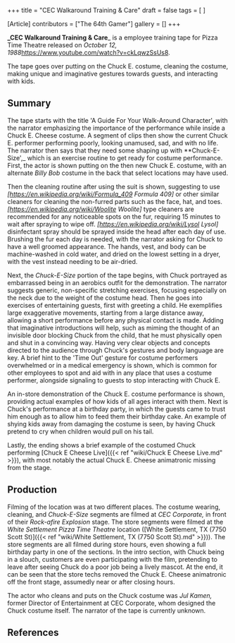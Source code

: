 +++
title = "CEC Walkaround Training & Care"
draft = false
tags = [ ]

[Article]
contributors = ["The 64th Gamer"]
gallery = []
+++

**_CEC Walkaround Training & Care**_ is a employee training tape for Pizza Time Theatre released on _October 12, 1988_<ref>https://www.youtube.com/watch?v=ckLqwzSsUs8</ref>.

The tape goes over putting on the Chuck E. costume, cleaning the costume, making unique and imaginative gestures towards guests, and interacting with kids. 

## Summary ##
The tape starts with the title 'A Guide For Your Walk-Around Character', with the narrator emphasizing the importance of the performance while inside a Chuck E. Cheese costume. A segment of clips then show the current Chuck E. performer performing poorly, looking unamused, sad, and with no life. The narrator then says that they need some shaping up with **Chuck-E-Size',_ which is an exercise routine to get ready for costume performance. First, the actor is shown putting on the then new Chuck E. costume, with an alternate _Billy Bob_ costume in the back that select locations may have used. 

Then the cleaning routine after using the suit is shown, suggesting to use _[https://en.wikipedia.org/wiki/Formula_409 Formula 409]_ or other similar cleaners for cleaning the non-furred parts such as the face, hat, and toes. _[https://en.wikipedia.org/wiki/Woolite Woolite]_ type cleaners are recommended for any noticeable spots on the fur, requiring 15 minutes to wait after spraying to wipe off. _[https://en.wikipedia.org/wiki/Lysol Lysol]_ disinfectant spray should be sprayed inside the head after each day of use. Brushing the fur each day is needed, with the narrator asking for Chuck to have a well groomed appearance. The hands, vest, and body can be machine-washed in cold water, and dried on the lowest setting in a dryer, with the vest instead needing to be air-dried.

Next, the _Chuck-E-Size_ portion of the tape begins, with Chuck portrayed as embarrassed being in an aerobics outfit for the demonstration. The narrator suggests generic, non-specific stretching exercises, focusing especially on the neck due to the weight of the costume head. Then he goes into exercises of entertaining guests, first with greeting a child. He exemplifies large exaggerative movements, starting from a large distance away, allowing a short performance before any physical contact is made. Adding that imaginative introductions will help, such as miming the thought of an invisible door blocking Chuck from the child, that he must physically open and shut in a convincing way. Having very clear objects and concepts directed to the audience through Chuck's gestures and body language are key. A brief hint to the 'Time Out' gesture for costume performers overwhelmed or in a medical emergency is shown, which is common for other employees to spot and aid with in any place that uses a costume performer, alongside signaling to guests to stop interacting with Chuck E.

An in-store demonstration of the Chuck E. costume performance is shown, providing actual examples of how kids of all ages interact with them. Next is Chuck's performance at a birthday party, in which the guests came to trust him enough as to allow him to feed them their birthday cake. An example of shying kids away from damaging the costume is seen, by having Chuck pretend to cry when children would pull on his tail.

Lastly, the ending shows a brief example of the costumed Chuck performing [Chuck E Cheese Live]({{< ref "wiki/Chuck E Cheese Live.md" >}}), with most notably the actual Chuck E. Cheese animatronic missing from the stage.

## Production ##
Filming of the location was at two different places. The costume wearing, cleaning, and _Chuck-E-Size_ segments are filmed at _CEC Corporate,_ in front of their _Rock-afire Explosion_ stage. The store segments were filmed at the _White Settlement Pizza Time Theatre_ location ([White Settlement, TX (7750 Scott St)]({{< ref "wiki/White Settlement, TX (7750 Scott St).md" >}})). The store segments are all filmed during store hours, even showing a full birthday party in one of the sections. In the intro section, with Chuck being in a slouch, customers are even participating with the film, pretending to leave after seeing Chuck do a poor job being a lively mascot. At the end, it can be seen that the store techs removed the Chuck E. Cheese animatronic off the front stage, assumedly near or after closing hours.

The actor who cleans and puts on the Chuck costume was _Jul Kamen,_ former Director of Entertainment at CEC Corporate, whom designed the Chuck costume itself. The narrator of the tape is currently unknown.

## References ##